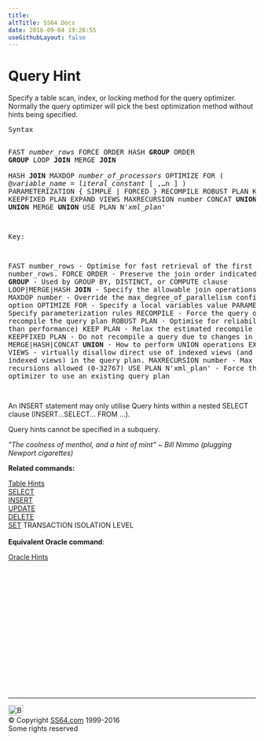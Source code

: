 ```yaml
---
title:
altTitle: SS64 Docs
date: 2016-09-04 19:26:55
useGithubLayout: false
---
```

<!-- #BeginLibraryItem "/Library/head_sql.lbi" --><!-- #EndLibraryItem --><h1>Query Hint</h1>
<p>Specify a table scan, index, or locking method for the query optimizer. Normally the query optimizer will pick the best optimization method without hints being specified.</p>
<pre>Syntax
 
   FAST <i>number_rows</i> 
   FORCE ORDER
   HASH <b>GROUP</b>
   ORDER <b>GROUP</b> 
   LOOP <b>JOIN</b> 
   MERGE <b>JOIN</b>    
   HASH <b>JOIN</b> 
   MAXDOP <i>number_of_processors</i> 
   OPTIMIZE FOR ( @<i>variable_name</i> = <i>literal_constant</i> [ ,…n ] ) 
   PARAMETERIZATION { SIMPLE | FORCED }
   RECOMPILE
   ROBUST PLAN 
   KEEP PLAN 
   KEEPFIXED PLAN
   EXPAND VIEWS 
   MAXRECURSION number 
   CONCAT <b>UNION</b> 
   HASH <b>UNION</b> 
   MERGE <b>UNION</b>
   USE PLAN N'<i>xml_plan</i>'

Key:

   FAST number_rows        - Optimise for fast retrieval of the first number_rows. 
   FORCE ORDER             - Preserve the join order indicated 
   HASH|ORDER <b>GROUP</b>        - Used by GROUP BY, DISTINCT, or COMPUTE clause
   LOOP|MERGE|HASH <b>JOIN</b>    - Specify the allowable join operations
   MAXDOP number           - Override the max_degree_of_parallelism configuration option
   OPTIMIZE FOR            - Specify a local variables value
   PARAMETERIZATION        - Specify parameterization rules 
   RECOMPILE               - Force the query optimizer to recompile the query plan
   ROBUST PLAN             - Optimise for reliability (rather than performance)
   KEEP PLAN               - Relax the estimated recompile threshold
   KEEPFIXED PLAN          - Do not recompile a query due to changes in statistics
   MERGE|HASH|CONCAT <b>UNION</b> - How to perform UNION operations
   EXPAND VIEWS            - virtually disallow direct use of indexed views
                             (and indexes on indexed views) in the query plan.
   MAXRECURSION number     - Max no. of recursions allowed (0-32767)
   USE PLAN N'xml_plan'    - Force the query optimizer to use an existing query plan
   
</pre>
<p> An INSERT statement may only utilise Query hints within a nested SELECT clause (INSERT...SELECT... FROM ...).</p>
<p>Query hints cannot be specified in a subquery.</p>
<p class="quote"><i>"The coolness of menthol, and a hint of mint" ~ Bill Nimmo (plugging Newport cigarettes)</i></p>
<p><b>Related commands:</b></p>
<p><a href="clause_table_hint.html">Table Hints</a><br>
  <a href="select.html">SELECT</a><br>
  <span class="body"><a href="insert.html">INSERT</a><br>
  <a href="update.html">UPDATE</a></span><br>
  <a href="delete.html">DELETE</a><br>
  <a href="set.html">SET</a> TRANSACTION ISOLATION LEVEL<br>
  <br>
<b>Equivalent Oracle command</b>:</p>
<p><a href="../ora/select_hints.html">Oracle Hints</a> </p><!-- #BeginLibraryItem "/Library/foot_sql.lbi" --><p>
<!-- ss64-sql -->
<ins class="adsbygoogle" style="display:inline-block;width:300px;height:250px" data-ad-client="ca-pub-6140977852749469" data-ad-slot="6953563613"></ins>
<script>
(adsbygoogle = window.adsbygoogle || []).push({});
</script></p>
<hr>
<div id="bl" class="footer"><a href="clause_query_hint.html#"><img src="../images/top.png" width="30" height="22" alt="Back to the Top"></a></div>
<div id="br" class="footer, tagline">© Copyright <a href="http://ss64.com/">SS64.com</a> 1999-2016<br>
Some rights reserved</div><!-- #EndLibraryItem -->

